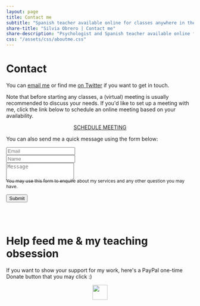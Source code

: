 ```yaml
---
layout: page
title: Contact me
subtitle: "Spanish teacher available online for classes anywhere in the world"
share-title: "Silvia Obrero | Contact me"
share-description: "Psychologist and Spanish teacher available online for classes anywhere in the world"
css: "/assets/css/aboutme.css"
---
```


<div id="contactme-section">
<h1 id="contact">Contact</h1>

<!--
<div class="alert alert-danger" role="alert">
I will be away until Feb 6, with very limited time to work. My responses will be slow during this period.
</div>
-->


<p>You can <a href="mailto:silvia.obrero@gmail.com?subject=Hello from silviaobrero.github.io">email me</a> or find me <a href="https://twitter.com/Silvia_obrero">on Twitter</a> if you want to get in touch.</p>

<p>Note that before starting any classes, a (virtual) meeting is usually recommended to discuss your needs. If you'd like to set up a meeting with me, click the link below to schedule an online meeting based on your availability.</p>

<div style="text-align: center;">
<a href="https://calendly.com/silviaobrero/meeting" class="schedule-btn actionbtn">
  <span class="far fa-calendar-check" aria-hidden="true"></span>
  SCHEDULE MEETING
</a>
</div>

<form action="https://formspree.io/silvia.obrero@gmail.com" method="POST" class="form" id="contact-form">
  <p>You can also send me a quick message using the form below:</p>
  <div class="row">
    <div class="col-6">
      <input type="email" name="_replyto" required="required" class="form-control form-control-lg" placeholder="Email" title="Email">
    </div>
    <div class="col-6">
      <input type="text" name="name" class="form-control form-control-lg" placeholder="Name" title="Name">
    </div>
  </div>
  <input type="hidden" name="_subject" value="New submission from silviaobrero.github.io">
  <textarea type="text" name="content" class="form-control form-control-lg" placeholder="Message" title="Message" required="required" rows="3"></textarea>
  <input type="text" name="_gotcha" style="display:none">
  <input type="hidden" name="_next" value="?message=Your message was sent successfully, thanks!" />
  
  <div style="font-size: 12px; margin: -10px 0 10px;">You may use this form to enquire about my services and any other question you may have.</div>
  
  <button type="submit" class="btn btn-lg btn-primary">Submit</button>
</form>

</div>

<br/>

<div id="feed-meeee">
  <br/>
  <h1>Help feed me & my teaching obsession</h1>
  <p>If you want to show your support for my work, here's a PayPal one-time Donate button that you may click :)</p>
  <p align="center">
    <a style="display: inline-block;" href="https://paypal.me/silviaobrero">
      <img height="40" src="https://camo.githubusercontent.com/0e9e5cac101f7093336b4589c380ab5dcfdcbab0/68747470733a2f2f63646e2e6a7364656c6976722e6e65742f67682f74776f6c66736f6e2f70617970616c2d6769746875622d627574746f6e40312e302e302f646973742f627574746f6e2e737667" /></a>
  </p>
 <br/>
</div>
